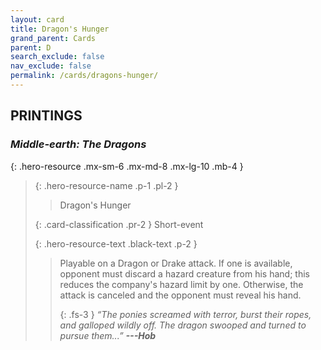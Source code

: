 ```yaml
---
layout: card
title: Dragon's Hunger
grand_parent: Cards
parent: D
search_exclude: false
nav_exclude: false
permalink: /cards/dragons-hunger/
---
```


## PRINTINGS


### _Middle-earth: The Dragons_

{: .hero-resource .mx-sm-6 .mx-md-8 .mx-lg-10 .mb-4 }
> {: .hero-resource-name .p-1 .pl-2 }
> > <div class="card-mp"></div>
> > <div class="card-name">Dragon's Hunger</div>
>
> {: .card-classification .pr-2 }
> Short-event
>
> {: .hero-resource-text .black-text .p-2 }
> > Playable on a Dragon or Drake attack. If one is available, opponent must discard a hazard creature from his hand; this reduces the company's hazard limit by one. Otherwise, the attack is canceled and the opponent must reveal his hand. 
> > 
> > {: .fs-3 } 
> > _“The ponies screamed with terror, burst their ropes, and galloped wildly off. The dragon swooped and turned to pursue them...”_ ***---&#65279;Hob*** 
> 
